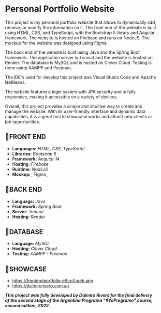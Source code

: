 # Personal Portfolio Website

This project is my personal portfolio website that allows to dynamically add, remove, or modify the information on it. The front end of the website is built using HTML, CSS, and TypeScript, with the Bootstrap 5 library and Angular framework. The website is hosted on Firebase and runs on NodeJS. The mockup for the website was designed using Figma.

The back end of the website is built using Java and the Spring Boot framework. The application server is Tomcat and the website is hosted on Render. The database is MySQL and is hosted on Clever Cloud. Testing is done using XAMPP and Postman. 

The IDE's used for develop this project was Visual Studio Code and Apache NetBeans.

The website features a login system with JPA security and is fully responsive, making it accessible on a variety of devices. 

Overall, this project provides a simple and intuitive way to create and manage the website. With its user-friendly interface and dynamic data capabilities, it is a great tool  to showcase works and attract new clients or job opportunities.

## 🐊FRONT END

- **Languages:** _HTML, CSS, TypeScript_
- **Libraries:** _Bootstrap 5_
- **Framework:** _Angular 14_
- **Hosting:** _Firebase_
- **Runtime:** _NodeJS_
- **Mockup:**_ Figma_

## 🐊BACK END

 - **Language:** _Java_
 - **Framework:** _Spring Boot_
 - **Server:** _Tomcat_
 - **Hosting**: _Render_

## 🐊DATABASE

 - **Language:** _MySQL_
 - **Hosting:** _Clever Cloud_
 - **Testing:** _XAMPP - Postman_
 
## 🐊SHOWCASE

- https://frontendportfolio-e6cc4.web.app
- https://dalmirorivero.com.ar/

***This project was fully developed by Dalmiro Rivero for the final delivery of the second stage of the Argentina Programa "#YoProgramo" course, second edition, 2022.***


